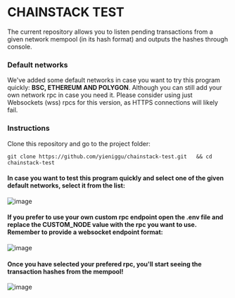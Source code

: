 # CHAINSTACK TEST

The current repository allows you to listen pending transactions from a given network mempool (in its hash format) and outputs the hashes through console.

### Default networks

We've added some default networks in case you want to try this program quickly: **BSC, ETHEREUM AND POLYGON**. Although you can still add your own network rpc in case you need it. Please consider using just Websockets (wss) rpcs for this version, as HTTPS connections will likely fail.

### Instructions

Clone this repository and go to the project folder:

`git clone https://github.com/yieniggu/chainstack-test.git  
  && cd chainstack-test`

#### In case you want to test this program quickly and select one of the given default networks, select it from the list:
![image](https://user-images.githubusercontent.com/45997136/169138238-fb6ee5cb-88a6-4f9b-b14e-d441a3dad998.png)

#### If you prefer to use your own custom rpc endpoint open the .env file and replace the CUSTOM_NODE value with the rpc you want to use. Remember to provide a websocket endpoint format:
![image](https://user-images.githubusercontent.com/45997136/169138541-94091e34-388d-4a21-8165-b194b0fedda3.png)

#### Once you have selected your prefered rpc, you'll start seeing the transaction hashes from the mempool!

![image](https://user-images.githubusercontent.com/45997136/169138759-f4eb9c1e-24cc-4e42-9d4f-299161dabce4.png)
